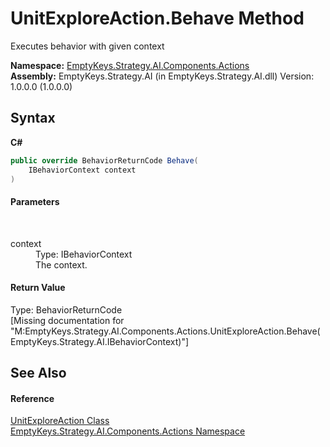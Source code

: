 # UnitExploreAction.Behave Method 
 

Executes behavior with given context

**Namespace:**&nbsp;<a href="N_EmptyKeys_Strategy_AI_Components_Actions">EmptyKeys.Strategy.AI.Components.Actions</a><br />**Assembly:**&nbsp;EmptyKeys.Strategy.AI (in EmptyKeys.Strategy.AI.dll) Version: 1.0.0.0 (1.0.0.0)

## Syntax

**C#**<br />
``` C#
public override BehaviorReturnCode Behave(
	IBehaviorContext context
)
```


#### Parameters
&nbsp;<dl><dt>context</dt><dd>Type: IBehaviorContext<br />The context.</dd></dl>

#### Return Value
Type: BehaviorReturnCode<br />\[Missing <returns> documentation for "M:EmptyKeys.Strategy.AI.Components.Actions.UnitExploreAction.Behave(EmptyKeys.Strategy.AI.IBehaviorContext)"\]

## See Also


#### Reference
<a href="T_EmptyKeys_Strategy_AI_Components_Actions_UnitExploreAction">UnitExploreAction Class</a><br /><a href="N_EmptyKeys_Strategy_AI_Components_Actions">EmptyKeys.Strategy.AI.Components.Actions Namespace</a><br />